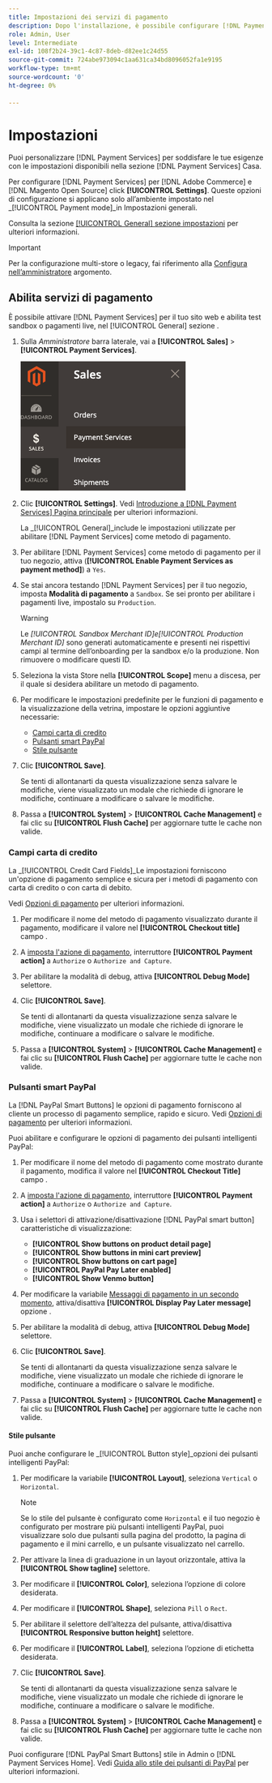 ```yaml
---
title: Impostazioni dei servizi di pagamento
description: Dopo l'installazione, è possibile configurare [!DNL Payment Services] nella casa.
role: Admin, User
level: Intermediate
exl-id: 108f2b24-39c1-4c87-8deb-d82ee1c24d55
source-git-commit: 724abe973094c1aa631ca34bd8096052fa1e9195
workflow-type: tm+mt
source-wordcount: '0'
ht-degree: 0%

---
```


# Impostazioni

Puoi personalizzare [!DNL Payment Services] per soddisfare le tue esigenze con le impostazioni disponibili nella sezione [!DNL Payment Services] Casa.

Per configurare [!DNL Payment Services] per [!DNL Adobe Commerce] e [!DNL Magento Open Source] click **[!UICONTROL Settings]**. Queste opzioni di configurazione si applicano solo all’ambiente impostato nel _[!UICONTROL Payment mode]_in Impostazioni generali.

Consulta la sezione [[!UICONTROL General] sezione impostazioni](#general-settings) per ulteriori informazioni.

>[!IMPORTANT]
>
> Per la configurazione multi-store o legacy, fai riferimento alla [Configura nell’amministratore](configure-admin.md) argomento.

## Abilita servizi di pagamento

È possibile attivare [!DNL Payment Services] per il tuo sito web e abilita test sandbox o pagamenti live, nel [!UICONTROL General] sezione .

1. Sulla _Amministratore_ barra laterale, vai a **[!UICONTROL Sales]** > **[!UICONTROL Payment Services]**.

   ![Vista Home](assets/payment-services-menu-small.png)

1. Clic **[!UICONTROL Settings]**. Vedi [Introduzione a [!DNL Payment Services] Pagina principale](payments-home.md) per ulteriori informazioni.

   La _[!UICONTROL General]_include le impostazioni utilizzate per abilitare [!DNL Payment Services] come metodo di pagamento.

1. Per abilitare [!DNL Payment Services] come metodo di pagamento per il tuo negozio, attiva (**[!UICONTROL Enable Payment Services as payment method]**) a `Yes`.

1. Se stai ancora testando [!DNL Payment Services] per il tuo negozio, imposta **Modalità di pagamento** a `Sandbox`. Se sei pronto per abilitare i pagamenti live, impostalo su `Production`.

   >[!WARNING]
   >
   >Le _[!UICONTROL Sandbox Merchant ID]_e_[!UICONTROL Production Merchant ID]_ sono generati automaticamente e presenti nei rispettivi campi al termine dell’onboarding per la sandbox e/o la produzione. Non rimuovere o modificare questi ID.

1. Seleziona la vista Store nella **[!UICONTROL Scope]** menu a discesa, per il quale si desidera abilitare un metodo di pagamento.
1. Per modificare le impostazioni predefinite per le funzioni di pagamento e la visualizzazione della vetrina, impostare le opzioni aggiuntive necessarie:

   - [Campi carta di credito](#credit-card-fields)
   - [Pulsanti smart PayPal](#paypal-smart-buttons)
   - [Stile pulsante](#button-style)

1. Clic **[!UICONTROL Save]**.

   Se tenti di allontanarti da questa visualizzazione senza salvare le modifiche, viene visualizzato un modale che richiede di ignorare le modifiche, continuare a modificare o salvare le modifiche.

1. Passa a **[!UICONTROL System]** > **[!UICONTROL Cache Management]** e fai clic su **[!UICONTROL Flush Cache]** per aggiornare tutte le cache non valide.

### Campi carta di credito

La _[!UICONTROL Credit Card Fields]_Le impostazioni forniscono un&#39;opzione di pagamento semplice e sicura per i metodi di pagamento con carta di credito o con carta di debito.

Vedi [Opzioni di pagamento](payments-options.md#paypal-smart-buttons) per ulteriori informazioni.

1. Per modificare il nome del metodo di pagamento visualizzato durante il pagamento, modificare il valore nel **[!UICONTROL Checkout title]** campo .
1. A [imposta l&#39;azione di pagamento](production.md#set-payment-services-as-payment-method), interruttore **[!UICONTROL Payment action]** a `Authorize` o `Authorize and Capture`.
1. Per abilitare la modalità di debug, attiva **[!UICONTROL Debug Mode]** selettore.
1. Clic **[!UICONTROL Save]**.

   Se tenti di allontanarti da questa visualizzazione senza salvare le modifiche, viene visualizzato un modale che richiede di ignorare le modifiche, continuare a modificare o salvare le modifiche.

1. Passa a **[!UICONTROL System]** > **[!UICONTROL Cache Management]** e fai clic su **[!UICONTROL Flush Cache]** per aggiornare tutte le cache non valide.

### Pulsanti smart PayPal

La [!DNL PayPal Smart Buttons] le opzioni di pagamento forniscono al cliente un processo di pagamento semplice, rapido e sicuro. Vedi [Opzioni di pagamento](payments-options.md#paypal-smart-buttons) per ulteriori informazioni.

Puoi abilitare e configurare le opzioni di pagamento dei pulsanti intelligenti PayPal:

1. Per modificare il nome del metodo di pagamento come mostrato durante il pagamento, modifica il valore nel **[!UICONTROL Checkout Title]** campo .
1. A [imposta l&#39;azione di pagamento](production.md#set-payment-services-as-payment-method), interruttore **[!UICONTROL Payment action]** a `Authorize` o `Authorize and Capture`.
1. Usa i selettori di attivazione/disattivazione [!DNL PayPal smart button] caratteristiche di visualizzazione:
   - **[!UICONTROL Show buttons on product detail page]**
   - **[!UICONTROL Show buttons in mini cart preview]**
   - **[!UICONTROL Show buttons on cart page]**
   - **[!UICONTROL PayPal Pay Later enabled]**
   - **[!UICONTROL Show Venmo button]**

1. Per modificare la variabile [Messaggi di pagamento in un secondo momento](payments-options.md#pay-later-button), attiva/disattiva **[!UICONTROL Display Pay Later message]** opzione .
1. Per abilitare la modalità di debug, attiva **[!UICONTROL Debug Mode]** selettore.
1. Clic **[!UICONTROL Save]**.

   Se tenti di allontanarti da questa visualizzazione senza salvare le modifiche, viene visualizzato un modale che richiede di ignorare le modifiche, continuare a modificare o salvare le modifiche.

1. Passa a **[!UICONTROL System]** > **[!UICONTROL Cache Management]** e fai clic su **[!UICONTROL Flush Cache]** per aggiornare tutte le cache non valide.

#### Stile pulsante

Puoi anche configurare le _[!UICONTROL Button style]_opzioni dei pulsanti intelligenti PayPal:

1. Per modificare la variabile **[!UICONTROL Layout]**, seleziona `Vertical` o `Horizontal`.

   >[!NOTE]
   >
   > Se lo stile del pulsante è configurato come `Horizontal` e il tuo negozio è configurato per mostrare più pulsanti intelligenti PayPal, puoi visualizzare solo due pulsanti sulla pagina del prodotto, la pagina di pagamento e il mini carrello, e un pulsante visualizzato nel carrello.

1. Per attivare la linea di graduazione in un layout orizzontale, attiva la **[!UICONTROL Show tagline]** selettore.
1. Per modificare il **[!UICONTROL Color]**, seleziona l’opzione di colore desiderata.
1. Per modificare il **[!UICONTROL Shape]**, seleziona `Pill` o `Rect`.
1. Per abilitare il selettore dell’altezza del pulsante, attiva/disattiva **[!UICONTROL Responsive button height]** selettore.
1. Per modificare il **[!UICONTROL Label]**, seleziona l’opzione di etichetta desiderata.
1. Clic **[!UICONTROL Save]**.

   Se tenti di allontanarti da questa visualizzazione senza salvare le modifiche, viene visualizzato un modale che richiede di ignorare le modifiche, continuare a modificare o salvare le modifiche.

1. Passa a **[!UICONTROL System]** > **[!UICONTROL Cache Management]** e fai clic su **[!UICONTROL Flush Cache]** per aggiornare tutte le cache non valide.

Puoi configurare [!DNL PayPal Smart Buttons] stile in Admin o [!DNL Payment Services Home]. Vedi [Guida allo stile dei pulsanti di PayPal](https://developer.paypal.com/docs/checkout/standard/customize/buttons-style-guide/) per ulteriori informazioni.
